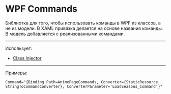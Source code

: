 # WPF Commands
Библиотка для того, чтобы использовать команды в WPF из классов, а не из модели. В XAML привязка делается на основе названия команды. В модель добавляется с реализованными командами.
___
Использует:
- [Class Injector](https://github.com/telikey/ClassInjector)

___
Примеры:
```
Command="{Binding Path=AnimePageCommands, Converter={StaticResource StringToCommandConverter}, ConverterParameter='LoadSeasons_Command'}"
```
